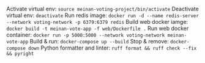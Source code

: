 Activate virtual env: `source meinan-voting-project/bin/activate`
Deactivate virtual env: `deactivate`
Run redis image: `docker run -d --name redis-server --network voting-network -p 6379:6379 redis`
Build web docker iamge: `docker build -t meinan-vote-app -f web/Dockerfile .`
Run web docker container: `docker run -p 5000:5000 --network voting-network meinan-vote-app`
Build & run: `docker-compose up --build`
Stop & remove: `docker-compose down`
Python formatter and linter: `ruff format && ruff check --fix && pyright`